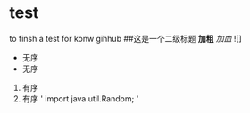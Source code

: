 # test
to finsh a test for  konw gihhub
##这是一个二级标题
**加粗**
*加血*
![]
* 无序
* 无序
1. 有序
1. 有序
' import java.util.Random; '

